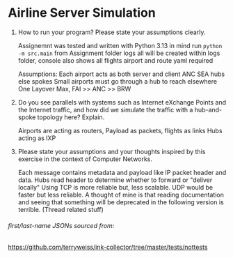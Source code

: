 # Airline Server Simulation

1) How to run your program? Please state your assumptions clearly.

    Assignemnt was tested and written with Python 3.13 in mind
    run ```python -m src.main``` from Assignment folder
    logs all will be created within logs folder, console also shows all flights
    airport and route yaml required

    Assumptions:
    Each airport acts as both server and client
    ANC SEA hubs else spokes
    Small airports must go through a hub to reach elsewhere
    One Layover Max, FAI >> ANC >> BRW

2) Do you see parallels with systems such as Internet eXchange Points and the
Internet traffic, and how did we simulate the traffic with a hub-and-spoke
topology here? Explain.

    Airports are acting as routers, Payload as packets, flights as links
    Hubs acting as IXP

3) Please state your assumptions and your thoughts inspired by this exercise in
the context of Computer Networks.

    Each message contains metadata and payload like IP packet header and data.
    Hubs read header to determine whether to forward or "deliver locally"
    Using TCP is more reliable but, less scalable. UDP would be faster but less reliable.
    A thought of mine is that reading documentation and seeing that something will be deprecated in the following version is terrible. (Thread related stuff)

###### first/last-name JSONs sourced from: 
https://github.com/terryweiss/ink-collector/tree/master/tests/nottests
